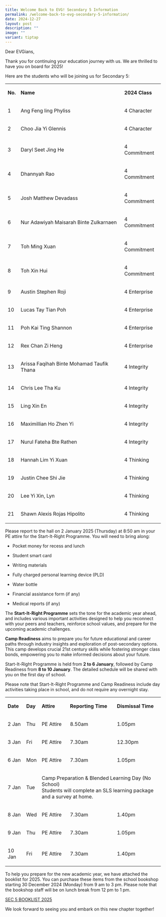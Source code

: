 ```yaml
---
title: Welcome Back to EVG! Secondary 5 Information
permalink: /welcome-back-to-evg-secondary-5-information/
date: 2024-12-27
layout: post
description: ""
image: ""
variant: tiptap
---
```

<p>Dear EVGians,</p>
<p>Thank you for continuing your education journey with us. We are thrilled
to have you on board for 2025!</p>
<p>Here are the students who will be joining us for Secondary 5:</p>
<table style="minWidth: 75px">
<colgroup>
<col>
<col>
<col>
</colgroup>
<tbody>
<tr>
<td rowspan="1" colspan="1">
<p><strong>No.</strong>
</p>
</td>
<td rowspan="1" colspan="1">
<p><strong>Name</strong>
</p>
</td>
<td rowspan="1" colspan="1">
<p><strong>2024 Class</strong>
</p>
</td>
</tr>
<tr>
<td rowspan="1" colspan="1">
<p>1</p>
</td>
<td rowspan="1" colspan="1">
<p>Ang Feng ling Phyliss</p>
</td>
<td rowspan="1" colspan="1">
<p>4 Character</p>
</td>
</tr>
<tr>
<td rowspan="1" colspan="1">
<p>2</p>
</td>
<td rowspan="1" colspan="1">
<p>Choo Jia Yi Glennis</p>
</td>
<td rowspan="1" colspan="1">
<p>4 Character</p>
</td>
</tr>
<tr>
<td rowspan="1" colspan="1">
<p>3</p>
</td>
<td rowspan="1" colspan="1">
<p>Daryl Seet Jing He</p>
</td>
<td rowspan="1" colspan="1">
<p>4 Commitment</p>
</td>
</tr>
<tr>
<td rowspan="1" colspan="1">
<p>4</p>
</td>
<td rowspan="1" colspan="1">
<p>Dhannyah Rao</p>
</td>
<td rowspan="1" colspan="1">
<p>4 Commitment</p>
</td>
</tr>
<tr>
<td rowspan="1" colspan="1">
<p>5</p>
</td>
<td rowspan="1" colspan="1">
<p>Josh Matthew Devadass</p>
</td>
<td rowspan="1" colspan="1">
<p>4 Commitment</p>
</td>
</tr>
<tr>
<td rowspan="1" colspan="1">
<p>6</p>
</td>
<td rowspan="1" colspan="1">
<p>Nur Adawiyah Maisarah Binte Zulkarnaen</p>
</td>
<td rowspan="1" colspan="1">
<p>4 Commitment</p>
</td>
</tr>
<tr>
<td rowspan="1" colspan="1">
<p>7</p>
</td>
<td rowspan="1" colspan="1">
<p>Toh Ming Xuan</p>
</td>
<td rowspan="1" colspan="1">
<p>4 Commitment</p>
</td>
</tr>
<tr>
<td rowspan="1" colspan="1">
<p>8</p>
</td>
<td rowspan="1" colspan="1">
<p>Toh Xin Hui</p>
</td>
<td rowspan="1" colspan="1">
<p>4 Commitment</p>
</td>
</tr>
<tr>
<td rowspan="1" colspan="1">
<p>9</p>
</td>
<td rowspan="1" colspan="1">
<p>Austin Stephen Roji</p>
</td>
<td rowspan="1" colspan="1">
<p>4 Enterprise</p>
</td>
</tr>
<tr>
<td rowspan="1" colspan="1">
<p>10</p>
</td>
<td rowspan="1" colspan="1">
<p>Lucas Tay Tian Poh</p>
</td>
<td rowspan="1" colspan="1">
<p>4 Enterprise</p>
</td>
</tr>
<tr>
<td rowspan="1" colspan="1">
<p>11</p>
</td>
<td rowspan="1" colspan="1">
<p>Poh Kai Ting Shannon</p>
</td>
<td rowspan="1" colspan="1">
<p>4 Enterprise</p>
</td>
</tr>
<tr>
<td rowspan="1" colspan="1">
<p>12</p>
</td>
<td rowspan="1" colspan="1">
<p>Rex Chan Zi Heng</p>
</td>
<td rowspan="1" colspan="1">
<p>4 Enterprise</p>
</td>
</tr>
<tr>
<td rowspan="1" colspan="1">
<p>13</p>
</td>
<td rowspan="1" colspan="1">
<p>Arissa Faqihah Binte Mohamad Taufik Thana</p>
</td>
<td rowspan="1" colspan="1">
<p>4 Integrity</p>
</td>
</tr>
<tr>
<td rowspan="1" colspan="1">
<p>14</p>
</td>
<td rowspan="1" colspan="1">
<p>Chris Lee Tha Ku</p>
</td>
<td rowspan="1" colspan="1">
<p>4 Integrity</p>
</td>
</tr>
<tr>
<td rowspan="1" colspan="1">
<p>15</p>
</td>
<td rowspan="1" colspan="1">
<p>Ling Xin En</p>
</td>
<td rowspan="1" colspan="1">
<p>4 Integrity</p>
</td>
</tr>
<tr>
<td rowspan="1" colspan="1">
<p>16</p>
</td>
<td rowspan="1" colspan="1">
<p>Maximillian Ho Zhen Yi</p>
</td>
<td rowspan="1" colspan="1">
<p>4 Integrity</p>
</td>
</tr>
<tr>
<td rowspan="1" colspan="1">
<p>17</p>
</td>
<td rowspan="1" colspan="1">
<p>Nurul Fateha Bte Rathen</p>
</td>
<td rowspan="1" colspan="1">
<p>4 Integrity</p>
</td>
</tr>
<tr>
<td rowspan="1" colspan="1">
<p>18</p>
</td>
<td rowspan="1" colspan="1">
<p>Hannah Lim Yi Xuan</p>
</td>
<td rowspan="1" colspan="1">
<p>4 Thinking</p>
</td>
</tr>
<tr>
<td rowspan="1" colspan="1">
<p>19</p>
</td>
<td rowspan="1" colspan="1">
<p>Justin Chee Shi Jie</p>
</td>
<td rowspan="1" colspan="1">
<p>4 Thinking</p>
</td>
</tr>
<tr>
<td rowspan="1" colspan="1">
<p>20</p>
</td>
<td rowspan="1" colspan="1">
<p>Lee Yi Xin, Lyn</p>
</td>
<td rowspan="1" colspan="1">
<p>4 Thinking</p>
</td>
</tr>
<tr>
<td rowspan="1" colspan="1">
<p>21</p>
</td>
<td rowspan="1" colspan="1">
<p>Shawn Alexis Rojas Hipolito</p>
</td>
<td rowspan="1" colspan="1">
<p>4 Thinking</p>
</td>
</tr>
</tbody>
</table>
<p>Please report to the hall on 2 January 2025 (Thursday) at 8:50 am in your
PE attire for the Start-It-Right Programme. You will need to bring along:</p>
<ul data-tight="true" class="tight">
<li>
<p>Pocket money for recess and lunch</p>
</li>
<li>
<p>Student smart card</p>
</li>
<li>
<p>Writing materials</p>
</li>
<li>
<p>Fully charged personal learning device (PLD)</p>
</li>
<li>
<p>Water bottle</p>
</li>
<li>
<p>Financial assistance form (if any)</p>
</li>
<li>
<p>Medical reports (if any)</p>
</li>
</ul>
<p>The <strong>Start-It-Right Programme</strong> sets the tone for the academic
year ahead, and includes various important activities designed to help
you reconnect with your peers and teachers, reinforce school values, and
prepare for the upcoming academic challenges.</p>
<p><strong>Camp Readiness</strong> aims to prepare you for future educational
and career paths through industry insights and exploration of post-secondary
options. This camp develops crucial 21st century skills while fostering
stronger class bonds, empowering you to make informed decisions about your
future.</p>
<p>Start-It-Right Programme is held from <strong>2 to 6 January</strong>,
followed by Camp Readiness from <strong>8 to 10 January</strong>. The detailed
schedule will be shared with you on the first day of school.&nbsp;</p>
<p>Please note that Start-It-Right Programme and Camp Readiness include day
activities taking place in school, and do not require any overnight stay.</p>
<table style="minWidth: 125px">
<colgroup>
<col>
<col>
<col>
<col>
<col>
</colgroup>
<tbody>
<tr>
<td rowspan="1" colspan="1">
<p><strong>Date</strong>
</p>
</td>
<td rowspan="1" colspan="1">
<p><strong>Day</strong>
</p>
</td>
<td rowspan="1" colspan="1">
<p><strong>Attire</strong>
</p>
</td>
<td rowspan="1" colspan="1">
<p><strong>Reporting Time</strong>
</p>
</td>
<td rowspan="1" colspan="1">
<p><strong>Dismissal Time</strong>
</p>
</td>
</tr>
<tr>
<td rowspan="1" colspan="1">
<p>2 Jan</p>
</td>
<td rowspan="1" colspan="1">
<p>Thu</p>
</td>
<td rowspan="1" colspan="1">
<p>PE Attire</p>
</td>
<td rowspan="1" colspan="1">
<p>8.50am</p>
</td>
<td rowspan="1" colspan="1">
<p>1.05pm</p>
</td>
</tr>
<tr>
<td rowspan="1" colspan="1">
<p>3 Jan</p>
</td>
<td rowspan="1" colspan="1">
<p>Fri</p>
</td>
<td rowspan="1" colspan="1">
<p>PE Attire</p>
</td>
<td rowspan="1" colspan="1">
<p>7.30am</p>
</td>
<td rowspan="1" colspan="1">
<p>12.30pm</p>
</td>
</tr>
<tr>
<td rowspan="1" colspan="1">
<p>6 Jan</p>
</td>
<td rowspan="1" colspan="1">
<p>Mon</p>
</td>
<td rowspan="1" colspan="1">
<p>PE Attire</p>
</td>
<td rowspan="1" colspan="1">
<p>7.30am</p>
</td>
<td rowspan="1" colspan="1">
<p>1.05pm</p>
</td>
</tr>
<tr>
<td rowspan="1" colspan="1">
<p>7 Jan</p>
</td>
<td rowspan="1" colspan="1">
<p>Tue</p>
</td>
<td rowspan="1" colspan="3">
<p>Camp Preparation &amp; Blended Learning Day (No School)
<br>Students will complete an SLS learning package and a survey at home.</p>
</td>
</tr>
<tr>
<td rowspan="1" colspan="1">
<p>8 Jan</p>
</td>
<td rowspan="1" colspan="1">
<p>Wed</p>
</td>
<td rowspan="1" colspan="1">
<p>PE Attire</p>
</td>
<td rowspan="1" colspan="1">
<p>7.30am</p>
</td>
<td rowspan="1" colspan="1">
<p>1.40pm</p>
</td>
</tr>
<tr>
<td rowspan="1" colspan="1">
<p>9 Jan</p>
</td>
<td rowspan="1" colspan="1">
<p>Thu</p>
</td>
<td rowspan="1" colspan="1">
<p>PE Attire</p>
</td>
<td rowspan="1" colspan="1">
<p>7.30am</p>
</td>
<td rowspan="1" colspan="1">
<p>1.05pm</p>
</td>
</tr>
<tr>
<td rowspan="1" colspan="1">
<p>10 Jan</p>
</td>
<td rowspan="1" colspan="1">
<p>Fri</p>
</td>
<td rowspan="1" colspan="1">
<p>PE Attire</p>
</td>
<td rowspan="1" colspan="1">
<p>7.30am</p>
</td>
<td rowspan="1" colspan="1">
<p>1.40pm</p>
</td>
</tr>
</tbody>
</table>
<p>To help you prepare for the new academic year, we have attached the booklist
for 2025. You can purchase these items from the school bookshop starting
30 December 2024 (Monday) from 9 am to 3 pm. Please note that the bookshop
staff will be on lunch break from 12 pm to 1 pm.</p>
<p><a href="/files/Secondary_5_Booklist__2025_.pdf" rel="noopener noreferrer nofollow" target="_blank">SEC 5 BOOKLIST 2025</a>
</p>
<p>We look forward to seeing you and embark on this new chapter together!</p>